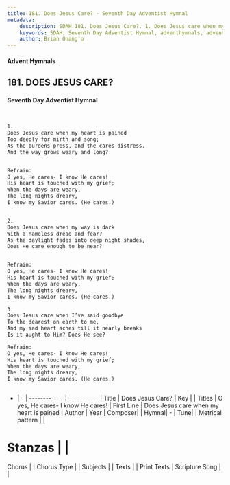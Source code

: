 ```yaml
---
title: 181. Does Jesus Care? - Seventh Day Adventist Hymnal
metadata:
    description: SDAH 181. Does Jesus Care?. 1. Does Jesus care when my heart is pained Too deeply for mirth and song; As the burdens press, and the cares distress, And the way grows weary and long? 
    keywords: SDAH, Seventh Day Adventist Hymnal, adventhymnals, advent hymnals, Does Jesus Care?, Does Jesus care when my heart is pained ,O yes, He cares- I know He cares!
    author: Brian Onang'o
---
```


#### Advent Hymnals
## 181. DOES JESUS CARE?
#### Seventh Day Adventist Hymnal

```txt


1.
Does Jesus care when my heart is pained
Too deeply for mirth and song;
As the burdens press, and the cares distress,
And the way grows weary and long?


Refrain:
O yes, He cares- I know He cares!
His heart is touched with my grief;
When the days are weary,
The long nights dreary,
I know my Savior cares. (He cares.)


2.
Does Jesus care when my way is dark
With a nameless dread and fear?
As the daylight fades into deep night shades,
Does He care enough to be near?


Refrain:
O yes, He cares- I know He cares!
His heart is touched with my grief;
When the days are weary,
The long nights dreary,
I know my Savior cares. (He cares.)

3.
Does Jesus care when I’ve said goodbye
To the dearest on earth to me,
And my sad heart aches till it nearly breaks ­
Is it aught to Him? Does He see?

Refrain:
O yes, He cares- I know He cares!
His heart is touched with my grief;
When the days are weary,
The long nights dreary,
I know my Savior cares. (He cares.)



```

- |   -  |
-------------|------------|
Title | Does Jesus Care? |
Key |  |
Titles | O yes, He cares- I know He cares! |
First Line | Does Jesus care when my heart is pained |
Author | 
Year | 
Composer|  |
Hymnal|  - |
Tune|  |
Metrical pattern | |
# Stanzas |  |
Chorus |  |
Chorus Type |  |
Subjects |  |
Texts |  |
Print Texts | 
Scripture Song |  |
  
